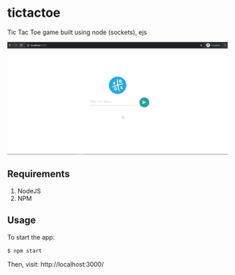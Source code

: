 # tictactoe
Tic Tac Toe game built using node (sockets), ejs

![Event Management App](https://github.com/hamzaavvan/tictactoe/blob/master/ss/tictactoe.gif)


## Requirements
1. NodeJS
2. NPM

## Usage
To start the app:
```js
$ npm start
```

Then, visit: http://localhost:3000/